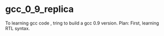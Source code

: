 # gcc_0_9_replica
To learning gcc code , tring to build a gcc 0.9 version.
Plan:
  First, learning RTL syntax.
